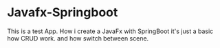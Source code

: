 # Javafx-Springboot
This is a test App. How i create a JavaFx with SpringBoot it's just a basic how CRUD work. and how switch between scene.
